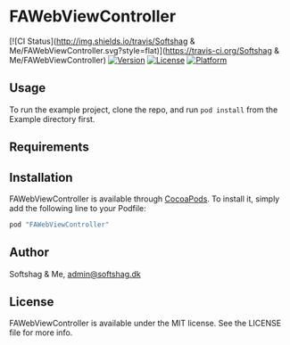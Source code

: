 # FAWebViewController

[![CI Status](http://img.shields.io/travis/Softshag & Me/FAWebViewController.svg?style=flat)](https://travis-ci.org/Softshag & Me/FAWebViewController)
[![Version](https://img.shields.io/cocoapods/v/FAWebViewController.svg?style=flat)](http://cocoapods.org/pods/FAWebViewController)
[![License](https://img.shields.io/cocoapods/l/FAWebViewController.svg?style=flat)](http://cocoapods.org/pods/FAWebViewController)
[![Platform](https://img.shields.io/cocoapods/p/FAWebViewController.svg?style=flat)](http://cocoapods.org/pods/FAWebViewController)

## Usage

To run the example project, clone the repo, and run `pod install` from the Example directory first.

## Requirements

## Installation

FAWebViewController is available through [CocoaPods](http://cocoapods.org). To install
it, simply add the following line to your Podfile:

```ruby
pod "FAWebViewController"
```

## Author

Softshag & Me, admin@softshag.dk

## License

FAWebViewController is available under the MIT license. See the LICENSE file for more info.
